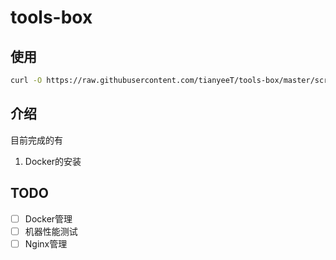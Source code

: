 # tools-box
## 使用

```bash
curl -O https://raw.githubusercontent.com/tianyeeT/tools-box/master/scripts.sh && bash scripts.sh
```

## 介绍

目前完成的有

1. Docker的安装

## TODO

- [ ] Docker管理
- [ ] 机器性能测试
- [ ] Nginx管理